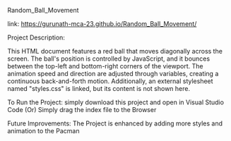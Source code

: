 Random_Ball_Movement

link: https://gurunath-mca-23.github.io/Random_Ball_Movement/

Project Description:

This HTML document features a red ball that moves diagonally across the screen. The ball's position is controlled by JavaScript, and it bounces between the top-left and bottom-right corners of the viewport. The animation speed and direction are adjusted through variables, creating a continuous back-and-forth motion. Additionally, an external stylesheet named "styles.css" is linked, but its content is not shown here.

To Run the Project: simply download this project and open in Visual Studio Code (Or) Simply drag the index file to the Browser

Future Improvements:
The Project is enhanced by adding more styles and animation to the Pacman
